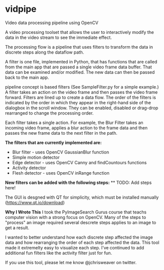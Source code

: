 # vidpipe
Video data processing pipeline using OpenCV

A video processing toolset that allows the user to interactively modify the data in the video stream to
see the immediate effect.

The processing flow is a pipeline that uses filters to transform the data in discrete steps along the dataflow path.

A filter is one file, implemented in Python, that has functions that are called from the main app that are passed a single video frame data buffer.  That data can be examined and/or modified.  The new data can then be passed back to the main app.

pipeline concept is based filters (See SampleFilter.py for a simple example.)  A filter takes 
an action on the video frame and then passes the video frame forward.  Filters are lined up to create a
data flow.  The order of the filters is indicated by the order in which they appear in the right-hand side
of the dialogbox in the scroll window.  They can be enabled, disabled or drag-drop rearranged to change
the processing order.

Each filter takes a single action.  For example, the Blur Filter takes an incoming video frame, applies a
blur action to the frame data and then passes the new frame data to the next filter in the path.

**The filters that are currently implemented are:**

* Blur filter - uses OpenCV GaussianBlur function
* Simple motion detector
* Edge detector - uses OpenCV Canny and findCountours functions
* Activity detector
* Flesh detector - uses OpenCV inRange function

**New filters can be added with the following steps:**
** TODO: Add steps here!

The GUI is desgned with QT for simplicity, which must be installed manually (https://www.qt.io/download)

**Why I Wrote This**
I took the PyImageSearch Gurus course that teachs computer vision with a strong focus on OpenCV.  Many of
the steps to "process" an image required several descrete steps applies to an image to get a result.

I wanted to better understand how each discrete step affected the image data and how rearranging the 
order of each step affected the data.  This tool made it extremelty easy to visualize each step.  I've
continued to add additional fun filters like the activity filter just for fun.

If you use this tool, please let me know @jchrisweaver on twitter.
<!--stackedit_data:
eyJoaXN0b3J5IjpbMjEyMTE4OTg0M119
-->